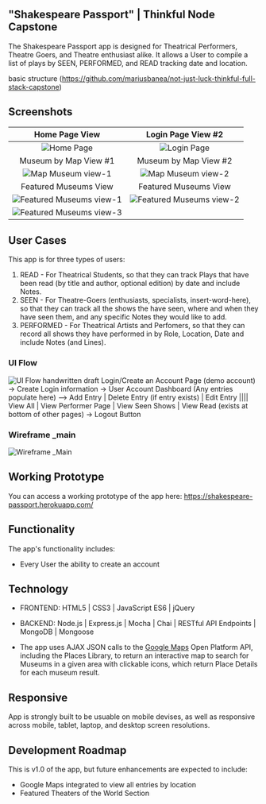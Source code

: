 ## "Shakespeare Passport" | Thinkful Node Capstone
The Shakespeare Passport app is designed for Theatrical Performers, Theatre Goers, and Theatre enthusiast alike. It allows a User to compile a list of plays by SEEN, PERFORMED, and READ tracking date and location.

basic structure (https://github.com/mariusbanea/not-just-luck-thinkful-full-stack-capstone)
## Screenshots

Home Page View | Login Page View #2
:-------------------------:|:-------------------------:
![Home Page](https://github.com/KatiLong/shakespeare-passport-node-capstone/blob/master/github-images/home-page.jpg)  |  ![Login Page](https://github.com/KatiLong/shakespeare-passport-node-capstone/blob/master/github-images/login.jpg)
Museum by Map View #1 | Museum by Map View #2
![Map Museum view-1]() | ![Map Museum view-2]()
Featured Museums View  | Featured Museums View
![Featured Museums view-1]() | ![Featured Museums view-2]()
![Featured Museums view-3]() |

## User Cases
This app is for three types of users:
1. READ - For Theatrical Students, so that they can track Plays that have been read (by title and author, optional edition) by date and include Notes.
2. SEEN - For Theatre-Goers (enthusiasts, specialists, insert-word-here), so that they can track all the shows the have seen, where and when they have seen them, and any specific Notes they would like to add.
3. PERFORMED - For Theatrical Artists and Perfomers, so that they can record all shows they have performed in by Role, Location, Date and include Notes (and Lines).

### UI Flow
![UI Flow handwritten draft](https://github.com/KatiLong/node-capstone/blob/master/github-images/node-capstone-user-flow.jpg)
Login/Create an Account Page (demo account) -> Create Login information -> User Account Dashboard (Any entries populate here) --> Add Entry | Delete Entry (if entry exists) | Edit Entry |||| View All | View Performer Page | View Seen Shows | View Read (exists at bottom of other pages) -> Logout Button
### Wireframe _main
![Wireframe _Main](https://github.com/KatiLong/node-capstone/blob/master/github-images/wireframe-v1.jpg)

## Working Prototype
You can access a working prototype of the app here: https://shakespeare-passport.herokuapp.com/

## Functionality
The app's functionality includes:
* Every User the ability to create an account

## Technology
* FRONTEND: HTML5 | CSS3 | JavaScript ES6 | jQuery
* BACKEND: Node.js | Express.js | Mocha | Chai | RESTful API Endpoints | MongoDB | Mongoose

* The app uses AJAX JSON calls to the <a href="https://maps.googleapis.com/maps/api">Google Maps</a> Open Platform API, including the Places Library, to return an interactive map to search for Museums in a given area with clickable icons, which return Place Details for each museum result.


## Responsive
App is strongly built to be usuable on mobile devises, as well as responsive across mobile, tablet, laptop, and desktop screen resolutions.

## Development Roadmap
This is v1.0 of the app, but future enhancements are expected to include:
* Google Maps integrated to view all entries by location
* Featured Theaters of the World Section
